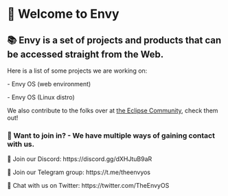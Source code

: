 <h1>👋 Welcome to Envy</h1>
<h2>📚 Envy is a set of projects and products that can be accessed straight from the Web.</h2>
<p>Here is a list of some projects we are working on:</p>
<p>- Envy OS (web environment)</p>
<p>- Envy OS (Linux distro)</p>
<p>We also contribute to the folks over at <a href="http://www.eclipse.cx">the Eclipse Community</a>, check them out!</p>
<h3>🤔 Want to join in? - We have multiple ways of gaining contact with us.</h3>
<p>💬 Join our Discord: https://discord.gg/dXHJtuB9aR</p>
<p>📝 Join our Telegram group: https://t.me/theenvyos</p>
<p>🦜 Chat with us on Twitter: https://twitter.com/TheEnvyOS</p>
